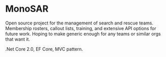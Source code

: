# MonoSAR

Open source project for the management of search and rescue teams. 
Membership rosters, callout lists, training, and extensive API options for future work.
Hoping to make generic enough for any teams or similar orgs that want it.

.Net Core 2.0, EF Core, MVC pattern. 

